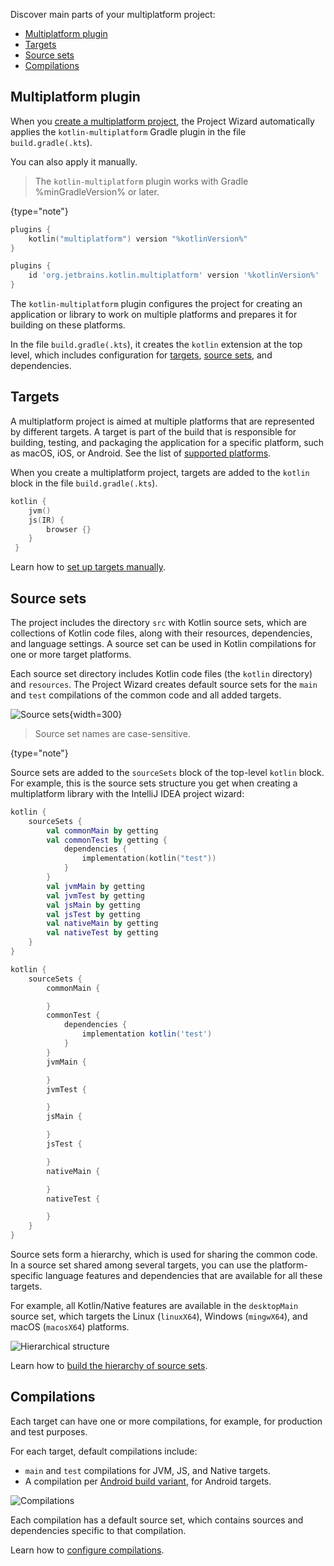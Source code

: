 [//]: # (title: Understand Multiplatform project structure)

Discover main parts of your multiplatform project:

* [Multiplatform plugin](#multiplatform-plugin)
* [Targets](#targets)
* [Source sets](#source-sets)
* [Compilations](#compilations)

## Multiplatform plugin

When you [create a multiplatform project](multiplatform-library.md), the Project Wizard automatically applies the `kotlin-multiplatform` Gradle 
plugin in the file `build.gradle(.kts`).

You can also apply it manually.

>The `kotlin-multiplatform` plugin works with Gradle %minGradleVersion% or later. 
>
{type="note"}

<tabs group="build-script">
<tab title="Kotlin" group-key="kotlin">

```kotlin
plugins {
    kotlin("multiplatform") version "%kotlinVersion%"
}
```

</tab>
<tab title="Groovy" group-key="groovy">

```groovy
plugins {
    id 'org.jetbrains.kotlin.multiplatform' version '%kotlinVersion%'
}
```

</tab>
</tabs>

The `kotlin-multiplatform` plugin configures the project for creating an application or library to work on multiple platforms 
and prepares it for building on these platforms. 

In the file `build.gradle(.kts`), it creates the `kotlin` extension at the top level, which includes 
configuration for [targets](#targets), [source sets](#source-sets), and dependencies.

## Targets

A multiplatform project is aimed at multiple platforms that are represented by different targets. A target is part of the 
build that is responsible for building, testing, and packaging the application for a specific platform, such as macOS, 
iOS, or Android. See the list of [supported platforms](multiplatform-dsl-reference.md#targets).

When you create a multiplatform project, targets are added to the `kotlin` block in the file `build.gradle(.kts`).

```kotlin
kotlin {
    jvm()
    js(IR) {
        browser {}
    }
 }
```

Learn how to [set up targets manually](multiplatform-set-up-targets.md).

## Source sets

The project includes the directory `src` with Kotlin source sets, which are collections of Kotlin code files, along with 
their resources, dependencies, and language settings. A source set can be used in Kotlin compilations for one or more 
target platforms. 

Each source set directory includes Kotlin code files (the `kotlin` directory) and `resources`. The Project Wizard creates 
default source sets for the `main` and `test` compilations of the common code and all added targets. 

![Source sets](source-sets.png){width=300}

> Source set names are case-sensitive.
>
{type="note"}

Source sets are added to the `sourceSets` block of the top-level `kotlin` block. For example, this is the source sets
structure you get when creating a multiplatform library with the IntelliJ IDEA project wizard:

<tabs group="build-script">
<tab title="Kotlin" group-key="kotlin">

```kotlin
kotlin {
    sourceSets {
        val commonMain by getting
        val commonTest by getting {
            dependencies {
                implementation(kotlin("test"))
            }
        }
        val jvmMain by getting
        val jvmTest by getting
        val jsMain by getting
        val jsTest by getting
        val nativeMain by getting
        val nativeTest by getting
    }
}
```

</tab>
<tab title="Groovy" group-key="groovy">

```groovy
kotlin {
    sourceSets {
        commonMain {

        }
        commonTest {
            dependencies {
                implementation kotlin('test')
            }
        }
        jvmMain {

        }
        jvmTest {

        }
        jsMain {

        }
        jsTest {

        }
        nativeMain {

        }
        nativeTest {

        }
    }
}
```

</tab>
</tabs>

Source sets form a hierarchy, which is used for sharing the common code. In a source set shared among several targets, 
you can use the platform-specific language features and dependencies that are available for all these targets.

For example, all Kotlin/Native features are available in the `desktopMain` source set, which targets the Linux (`linuxX64`), 
Windows (`mingwX64`), and macOS (`macosX64`) platforms.

![Hierarchical structure](manual-hierarchical-structure.png)

Learn how to [build the hierarchy of source sets](multiplatform-share-on-platforms.md#share-code-on-similar-platforms). 

## Compilations

Each target can have one or more compilations, for example, for production and test purposes.

For each target, default compilations include:

*   `main` and `test` compilations for JVM, JS, and Native targets.
*   A compilation per [Android build variant](https://developer.android.com/studio/build/build-variants), for Android targets.

![Compilations](compilations.png)

Each compilation has a default source set, which contains sources and dependencies specific to that compilation.

Learn how to [configure compilations](multiplatform-configure-compilations.md). 